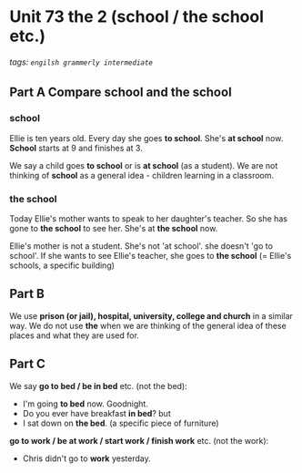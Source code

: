 # Unit 73 the 2 (school / the school etc.)
###### tags: `engilsh grammerly intermediate`

## Part A Compare school and the school
### school
Ellie is ten years old. Every day she goes **to school**. She's **at school** now. **School** starts at 9 and finishes at 3.

We say a child goes **to school** or is **at school** (as a student). We are not thinking of **school** as a general idea - children learning in a classroom.

### the school
Today Ellie's mother wants to speak to her daughter's teacher. So she has gone to **the school** to see her. She's at **the school** now.

Ellie's mother is not a student. She's not 'at school'. she doesn't 'go to school'. If she wants to see Ellie's teacher, she goes to **the school** (= Ellie's schools, a specific building)

## Part B
We use **prison (or jail), hospital, university, college and church** in a similar way. We do not use **the** when we are thinking of the general idea of these places and what they are used for.

## Part C
We say **go to bed / be in bed** etc. (not the bed):
- I'm going **to bed** now. Goodnight.
- Do you ever have breakfast **in bed**?
but
- I sat down on **the bed**. (a specific piece of furniture)

**go to work / be at work / start work / finish work** etc. (not the work):
- Chris didn't go to **work** yesterday.